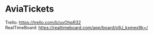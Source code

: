 # AviaTickets

Trello: https://trello.com/b/uvOhpR32 <br>
RealTimeBoard: https://realtimeboard.com/app/board/o9J_kxmex9k=/
